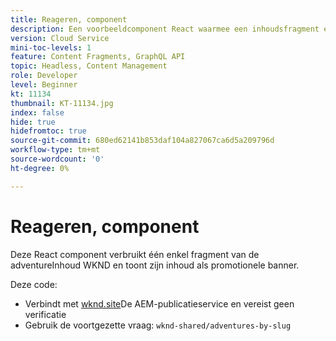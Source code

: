 ```yaml
---
title: Reageren, component
description: Een voorbeeldcomponent React waarmee een inhoudsfragment en afbeeldingselementen waarnaar wordt verwezen, worden weergegeven.
version: Cloud Service
mini-toc-levels: 1
feature: Content Fragments, GraphQL API
topic: Headless, Content Management
role: Developer
level: Beginner
kt: 11134
thumbnail: KT-11134.jpg
index: false
hide: true
hidefromtoc: true
source-git-commit: 680ed62141b853daf104a827067ca6d5a209796d
workflow-type: tm+mt
source-wordcount: '0'
ht-degree: 0%

---
```



# Reageren, component

Deze React component verbruikt één enkel fragment van de adventureInhoud WKND en toont zijn inhoud als promotionele banner.

Deze code:

+ Verbindt met [wknd.site](https://wknd.site)De AEM-publicatieservice en vereist geen verificatie
+ Gebruik de voortgezette vraag: `wknd-shared/adventures-by-slug`
